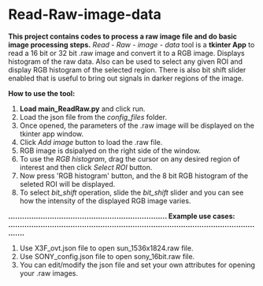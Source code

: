# Read-Raw-image-data
**This  project contains codes to process a raw image file and do basic image processing steps.**
*Read - Raw - image - data* tool is a **tkinter App** to read a  16 bit or 32 bit .raw image and convert it to a RGB image.
Displays histogram of the raw data.
Also can be used to select any given ROI and display RGB histogram of the selected region.
There is also bit shift slider enabled that is useful to bring out signals in darker regions of the image.

**How to use the tool:**  

1. **Load main_ReadRaw.py** and click run.
2. Load the json file from the *config_files* folder.
3. Once opened, the parameters of the .raw image will be displayed on the tkinter app window.
4. Click *Add image* button to load the .raw file.
5. RGB image is dsipalyed on the right side of the window.
6. To use the *RGB histogram*, drag the cursor on any desired region of interest and then click *Select ROI* button. 
7. Now press 'RGB histogram' button, and the 8 bit RGB histogram of the seleted ROI will be displayed.
8. To select *bit_shift* operation, slide the *bit_shift* slider and you can see how the intensity of the displayed RGB image varies.

**.....................................................................
Example use cases: ..................................................................................................................**

1. Use X3F_ovt.json file to open sun_1536x1824.raw file.
2. Use SONY_config.json file to open sony_16bit.raw file.
3. You can edit/modify the json file and set your own attributes for opening your .raw images.
